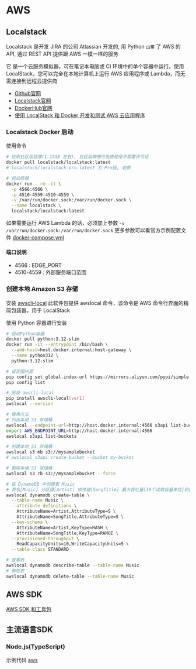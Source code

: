 # AWS

## Localstack

Localstack 是开发 JIRA 的公司 Atlassian 开发的, 用 Python ``山寨`` 了 AWS 的 API, 通过 REST API 提供跟 AWS 一模一样的服务

它 是一个云服务模拟器，可在笔记本电脑或 CI 环境中的单个容器中运行。使用 LocalStack，您可以完全在本地计算机上运行 AWS 应用程序或 Lambda，而无需连接到远程云提供商

- [Github官网](https://github.com/localstack/localstack)
- [Localstack官网](https://docs.localstack.cloud/overview/)
- [DockerHub官网](https://hub.docker.com/r/localstack/localstack)
- [使用 LocalStack 和 Docker 开发和测试 AWS 云应用程序](https://docs.docker.com/guides/localstack/)

### Localstack Docker 启动
使用命令
```bash
# 拉取社区版镜像(1.15GB 左右), 社区版映像可免费使用不需要许可证
docker pull localstack/localstack:latest
# localstack/localstack-pro:latest 为 Pro版, 收费

# 启动容器
docker run --rm -it \
  -p 4566:4566 \
  -p 4510-4559:4510-4559 \
  -v /var/run/docker.sock:/var/run/docker.sock \
  --name localstack \
  localstack/localstack:latest
```
如果需要运行 AWS Lambda 的话，必须加上参数 ``-v /var/run/docker.sock:/var/run/docker.sock``
更多参数可以看官方示例配置文件 [docker-compose.yml](https://github.com/localstack/localstack/blob/master/docker-compose.yml)

#### 端口说明
- 4566 : EDGE_PORT
- 4510-4559 : 外部服务端口范围

### 创建本地 Amazon S3 存储
安装 [awscli-local](https://github.com/localstack/awscli-local) 此软件包提供 awslocal 命令，该命令是 AWS 命令行界面的精简包装器，用于 LocalStack

使用 Python 容器进行安装
```bash
# 启动Python容器
docker pull python:3.12-slim
docker run -it --entrypoint /bin/bash \
  --add-host=host.docker.internal:host-gateway \
  --name python312 \
  python:3.12-slim

# 设定国内源
pip config set global.index-url https://mirrors.aliyun.com/pypi/simple
pip config list

# 安装 awscli-local
pip install awscli-local[ver1]
awslocal --version

# 使用方法
# 列出本地 S3 存储桶
awslocal --endpoint-url=http://host.docker.internal:4566 s3api list-buckets
export AWS_ENDPOINT_URL=http://host.docker.internal:4566
awslocal s3api list-buckets

# 创建本地 S3 存储桶
awslocal s3 mb s3://mysamplebucket
# awslocal s3api create-bucket --bucket my-bucket

# 删除本地 S3 存储桶
awslocal s3 rb s3://mysamplebucket --force

# 在 DynamoDB 中创建表 Music
# 表名[Music] 分区键[Artist] 排序键[SongTitle] 最大吞吐量[10个读取容量单位]和[5个写入容量单位]
awslocal dynamodb create-table \
  --table-name Music \
  --attribute-definitions \
    AttributeName=Artist,AttributeType=S \
    AttributeName=SongTitle,AttributeType=S \
  --key-schema \
    AttributeName=Artist,KeyType=HASH \
    AttributeName=SongTitle,KeyType=RANGE \
  --provisioned-throughput \
    ReadCapacityUnits=10,WriteCapacityUnits=5 \
  --table-class STANDARD

# 查看表
awslocal dynamodb describe-table --table-name Music
# 删除表
awslocal dynamodb delete-table --table-name Music
```

## AWS SDK

[AWS SDK 和工具包](https://aws.amazon.com/cn/developer/tools/)

## 主流语言SDK

### Node.js(TypeScript)
示例代码 [aws](../Web/TSSampleProject/src/aws/)
